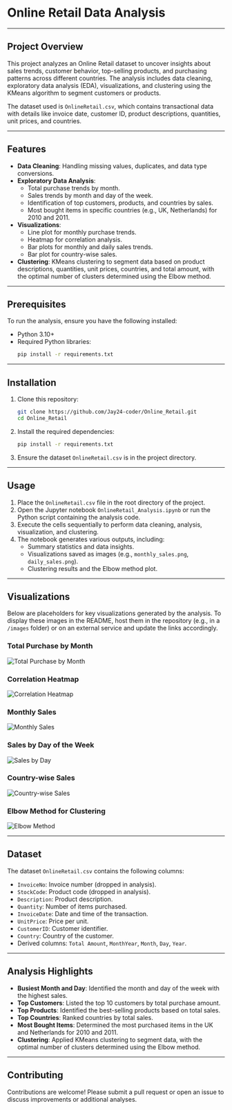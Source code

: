 # Online Retail Data Analysis

---

## Project Overview
This project analyzes an Online Retail dataset to uncover insights about sales trends, customer behavior, top-selling products, and purchasing patterns across different countries. The analysis includes data cleaning, exploratory data analysis (EDA), visualizations, and clustering using the KMeans algorithm to segment customers or products.

The dataset used is `OnlineRetail.csv`, which contains transactional data with details like invoice date, customer ID, product descriptions, quantities, unit prices, and countries.

---

## Features
- **Data Cleaning**: Handling missing values, duplicates, and data type conversions.
- **Exploratory Data Analysis**:
  - Total purchase trends by month.
  - Sales trends by month and day of the week.
  - Identification of top customers, products, and countries by sales.
  - Most bought items in specific countries (e.g., UK, Netherlands) for 2010 and 2011.
- **Visualizations**:
  - Line plot for monthly purchase trends.
  - Heatmap for correlation analysis.
  - Bar plots for monthly and daily sales trends.
  - Bar plot for country-wise sales.
- **Clustering**: KMeans clustering to segment data based on product descriptions, quantities, unit prices, countries, and total amount, with the optimal number of clusters determined using the Elbow method.

---

## Prerequisites
To run the analysis, ensure you have the following installed:
- Python 3.10+
- Required Python libraries:
  ```bash
  pip install -r requirements.txt
  ```

---

## Installation
1. Clone this repository:
   ```bash
   git clone https://github.com/Jay24-coder/Online_Retail.git
   cd Online_Retail
   ```
2. Install the required dependencies:
   ```bash
   pip install -r requirements.txt
   ```
3. Ensure the dataset `OnlineRetail.csv` is in the project directory.

---

## Usage
1. Place the `OnlineRetail.csv` file in the root directory of the project.
2. Open the Jupyter notebook `OnlineRetail_Analysis.ipynb` or run the Python script containing the analysis code.
3. Execute the cells sequentially to perform data cleaning, analysis, visualization, and clustering.
4. The notebook generates various outputs, including:
   - Summary statistics and data insights.
   - Visualizations saved as images (e.g., `monthly_sales.png`, `daily_sales.png`).
   - Clustering results and the Elbow method plot.

---

## Visualizations
Below are placeholders for key visualizations generated by the analysis. To display these images in the README, host them in the repository (e.g., in a `/images` folder) or on an external service and update the links accordingly.

### Total Purchase by Month
![Total Purchase by Month](images/monthly_purchase_trend.png)

### Correlation Heatmap
![Correlation Heatmap](images/correlation_heatmap.png)

### Monthly Sales
![Monthly Sales](images/monthly_sales.png)

### Sales by Day of the Week
![Sales by Day](images/daily_sales.png)

### Country-wise Sales
![Country-wise Sales](images/country_sales.png)

### Elbow Method for Clustering
![Elbow Method](images/elbow_method.png)

---

## Dataset
The dataset `OnlineRetail.csv` contains the following columns:
- `InvoiceNo`: Invoice number (dropped in analysis).
- `StockCode`: Product code (dropped in analysis).
- `Description`: Product description.
- `Quantity`: Number of items purchased.
- `InvoiceDate`: Date and time of the transaction.
- `UnitPrice`: Price per unit.
- `CustomerID`: Customer identifier.
- `Country`: Country of the customer.
- Derived columns: `Total Amount`, `MonthYear`, `Month`, `Day`, `Year`.

---

## Analysis Highlights
- **Busiest Month and Day**: Identified the month and day of the week with the highest sales.
- **Top Customers**: Listed the top 10 customers by total purchase amount.
- **Top Products**: Identified the best-selling products based on total sales.
- **Top Countries**: Ranked countries by total sales.
- **Most Bought Items**: Determined the most purchased items in the UK and Netherlands for 2010 and 2011.
- **Clustering**: Applied KMeans clustering to segment data, with the optimal number of clusters determined using the Elbow method.

---

## Contributing
Contributions are welcome! Please submit a pull request or open an issue to discuss improvements or additional analyses.